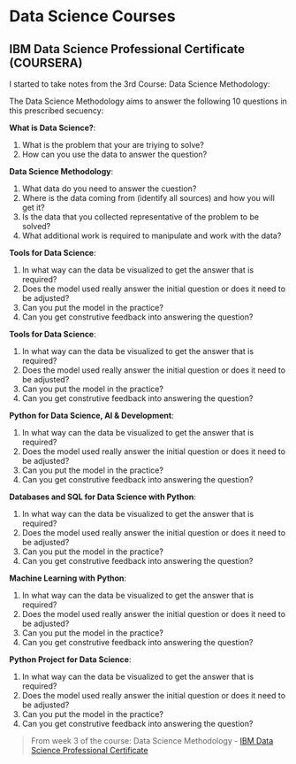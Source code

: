 # Data Science Courses
## IBM Data Science Professional Certificate (COURSERA)
<p>I started to take notes from the 3rd Course: Data Science Methodology:</p>
<p>The Data Science Methodology aims to answer the following 10 questions in this prescribed secuency:</p>
<p><strong>What is Data Science?</strong>:</p>
<ol>
  <li>What is the problem that your are triying to solve?</li>
  <li>How can you use the data to answer the question?</li>
</ol>
<p><strong>Data Science Methodology</strong>:</p>
<ol>
  <li>What data do you need to answer the cuestion?</li>
  <li>Where is the data coming from (identify all sources) and how you will get it?</li>
  <li>Is the data that you collected representative of the problem to be solved?</li>
  <li>What additional work is required to manipulate and work with the data?</li>
</ol>
<p><strong>Tools for Data Science</strong>:</p>
<ol>
  <li>In what way can the data be visualized to get the answer that is required?</li>
  <li>Does the model used really answer the initial question or does it need to be adjusted?</li>
  <li>Can you put the model in the practice?</li>
  <li>Can you get construtive feedback into answering the question?</li>
</ol>
<p><strong>Tools for Data Science</strong>:</p>
<ol>
  <li>In what way can the data be visualized to get the answer that is required?</li>
  <li>Does the model used really answer the initial question or does it need to be adjusted?</li>
  <li>Can you put the model in the practice?</li>
  <li>Can you get construtive feedback into answering the question?</li>
</ol>
<p><strong>Python for Data Science, AI & Development</strong>:</p>
<ol>
  <li>In what way can the data be visualized to get the answer that is required?</li>
  <li>Does the model used really answer the initial question or does it need to be adjusted?</li>
  <li>Can you put the model in the practice?</li>
  <li>Can you get construtive feedback into answering the question?</li>
</ol>
<p><strong>Databases and SQL for Data Science with Python</strong>:</p>
<ol>
  <li>In what way can the data be visualized to get the answer that is required?</li>
  <li>Does the model used really answer the initial question or does it need to be adjusted?</li>
  <li>Can you put the model in the practice?</li>
  <li>Can you get construtive feedback into answering the question?</li>
</ol>
<p><strong>Machine Learning with Python</strong>:</p>
<ol>
  <li>In what way can the data be visualized to get the answer that is required?</li>
  <li>Does the model used really answer the initial question or does it need to be adjusted?</li>
  <li>Can you put the model in the practice?</li>
  <li>Can you get construtive feedback into answering the question?</li>
</ol>
<p><strong>Python Project for Data Science</strong>:</p>
<ol>
  <li>In what way can the data be visualized to get the answer that is required?</li>
  <li>Does the model used really answer the initial question or does it need to be adjusted?</li>
  <li>Can you put the model in the practice?</li>
  <li>Can you get construtive feedback into answering the question?</li>
</ol>

<blockquote>
  <p>From week 3 of the course: Data Science Methodology - <a href="https://www.coursera.org/professional-certificates/ibm-data-science?">IBM Data Science Professional Certificate</a></p>
</blockquote>

